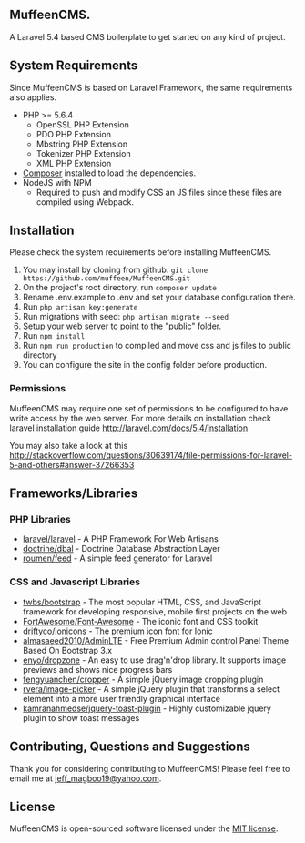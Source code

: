 ## MuffeenCMS.
A Laravel 5.4 based CMS boilerplate to get started on any kind of project.

## System Requirements
Since MuffeenCMS is based on Laravel Framework, the same requirements also applies.

* PHP >= 5.6.4
  * OpenSSL PHP Extension
  * PDO PHP Extension
  * Mbstring PHP Extension
  * Tokenizer PHP Extension
  * XML PHP Extension
* [Composer](https://getcomposer.org) installed to load the dependencies.
* NodeJS with NPM
  * Required to push and modify CSS an JS files since these files are compiled using Webpack.

## Installation
Please check the system requirements before installing MuffeenCMS.

1. You may install by cloning from github.
   `git clone https://github.com/muffeen/MuffeenCMS.git`
2. On the project's root directory, run `composer update`
3. Rename .env.example to .env and set your database configuration there.
4. Run `php artisan key:generate`
5. Run migrations with seed:
   `php artisan migrate --seed`
6. Setup your web server to point to the "public" folder.
7. Run `npm install`
8. Run `npm run production` to compiled and move css and js files to public directory 
9. You can configure the site in the config folder before production.

### Permissions
MuffeenCMS may require one set of permissions to be configured to have write access by the web server.
For more details on installation check laravel installation guide
http://laravel.com/docs/5.4/installation

You may also take a look at this
http://stackoverflow.com/questions/30639174/file-permissions-for-laravel-5-and-others#answer-37266353

## Frameworks/Libraries

### PHP Libraries
* [laravel/laravel](https://github.com/laravel/laravel) - A PHP Framework For Web Artisans
* [doctrine/dbal](https://github.com/doctrine/dbal) - Doctrine Database Abstraction Layer
* [roumen/feed](https://github.com/RoumenDamianoff/laravel-feed) - A simple feed generator for Laravel

### CSS and Javascript Libraries
* [twbs/bootstrap](https://github.com/twbs/bootstrap) - The most popular HTML, CSS, and JavaScript framework for developing responsive, mobile first projects on the web
* [FortAwesome/Font-Awesome](https://github.com/FortAwesome/Font-Awesome) - The iconic font and CSS toolkit
* [driftyco/ionicons](https://github.com/driftyco/ionicons) - The premium icon font for Ionic
* [almasaeed2010/AdminLTE](https://github.com/almasaeed2010/AdminLTE) - Free Premium Admin control Panel Theme Based On Bootstrap 3.x
* [enyo/dropzone](https://github.com/enyo/dropzone) - An easy to use drag'n'drop library. It supports image previews and shows nice progress bars
* [fengyuanchen/cropper](https://github.com/fengyuanchen/cropper) - A simple jQuery image cropping plugin
* [rvera/image-picker](https://github.com/rvera/image-picker) - A simple jQuery plugin that transforms a select element into a more user friendly graphical interface
* [kamranahmedse/jquery-toast-plugin](https://github.com/kamranahmedse/jquery-toast-plugin) - Highly customizable jquery plugin to show toast messages

## Contributing, Questions and Suggestions

Thank you for considering contributing to MuffeenCMS! Please feel free to email me at jeff_magboo19@yahoo.com.

## License

MuffeenCMS is open-sourced software licensed under the [MIT license](http://opensource.org/licenses/MIT).
